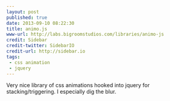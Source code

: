 ```yaml
---
layout: post
published: true
date: 2013-09-10 08:22:30
title: animo.js
www-url: http://labs.bigroomstudios.com/libraries/animo-js
credit: Sidebar
credit-twitter: SidebarIO
credit-url: http://sidebar.io
tags: 
 - css animation
 - jquery
---
```


Very nice library of css animations hooked into jquery for stacking/triggering. I especially dig the blur.